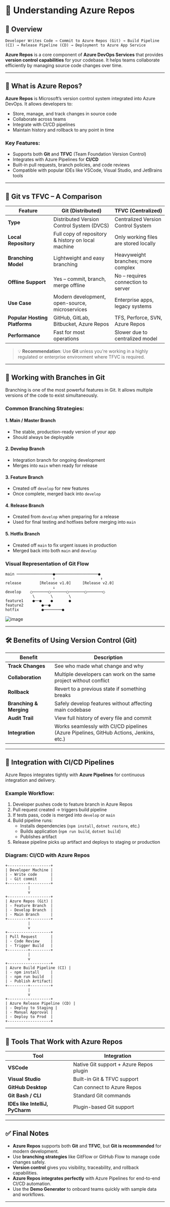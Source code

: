 # 🧾 Understanding **Azure Repos**

## 🔗 Overview

```
Developer Writes Code → Commit to Azure Repos (Git) → Build Pipeline (CI) → Release Pipeline (CD) → Deployment to Azure App Service
```

**Azure Repos** is a core component of **Azure DevOps Services** that provides **version control capabilities** for your codebase. It helps teams collaborate efficiently by managing source code changes over time.

---

## 📂 What is Azure Repos?

**Azure Repos** is Microsoft’s version control system integrated into Azure DevOps. It allows developers to:

- Store, manage, and track changes in source code
- Collaborate across teams
- Integrate with CI/CD pipelines
- Maintain history and rollback to any point in time

### Key Features:
- Supports both **Git** and **TFVC** (Team Foundation Version Control)
- Integrates with Azure Pipelines for **CI/CD**
- Built-in pull requests, branch policies, and code reviews
- Compatible with popular IDEs like VSCode, Visual Studio, and JetBrains tools

---

## 🔄 Git vs TFVC – A Comparison

| Feature | **Git (Distributed)** | **TFVC (Centralized)** |
|--------|------------------------|--------------------------|
| **Type** | Distributed Version Control System (DVCS) | Centralized Version Control System |
| **Local Repository** | Full copy of repository & history on local machine | Only working files are stored locally |
| **Branching Model** | Lightweight and easy branching | Heavyweight branches; more complex |
| **Offline Support** | Yes – commit, branch, merge offline | No – requires connection to server |
| **Use Case** | Modern development, open-source, microservices | Enterprise apps, legacy systems |
| **Popular Hosting Platforms** | GitHub, GitLab, Bitbucket, Azure Repos | TFS, Perforce, SVN, Azure Repos |
| **Performance** | Fast for most operations | Slower due to centralized model |

> 💡 **Recommendation**: Use **Git** unless you're working in a highly regulated or enterprise environment where TFVC is required.

---

## 🌿 Working with Branches in Git

Branching is one of the most powerful features in Git. It allows multiple versions of the code to exist simultaneously.

### Common Branching Strategies:

#### 1. **Main / Master Branch**
- The stable, production-ready version of your app
- Should always be deployable

#### 2. **Develop Branch**
- Integration branch for ongoing development
- Merges into `main` when ready for release

#### 3. **Feature Branch**
- Created off `develop` for new features
- Once complete, merged back into `develop`

#### 4. **Release Branch**
- Created from `develop` when preparing for a release
- Used for final testing and hotfixes before merging into `main`

#### 5. **Hotfix Branch**
- Created off `main` to fix urgent issues in production
- Merged back into both `main` and `develop`

### Visual Representation of Git Flow

```
main ────────────────●───────────────────●
                     ↑                    ↑
release        [Release v1.0]     [Release v2.0]
                     ↓
develop    ○───────○───────○───────○───────○
            \       \       \
feature1    ●──●    ●       ●
feature2        ●──●
hotfix          ●────────●
```

![image](Assets\REPO.png)

---

## 🛠️ Benefits of Using Version Control (Git)

| Benefit | Description |
|--------|-------------|
| **Track Changes** | See who made what change and why |
| **Collaboration** | Multiple developers can work on the same project without conflict |
| **Rollback** | Revert to a previous state if something breaks |
| **Branching & Merging** | Safely develop features without affecting main codebase |
| **Audit Trail** | View full history of every file and commit |
| **Integration** | Works seamlessly with CI/CD pipelines (Azure Pipelines, GitHub Actions, Jenkins, etc.) |

---

## 🧪 Integration with CI/CD Pipelines

Azure Repos integrates tightly with **Azure Pipelines** for continuous integration and delivery.

### Example Workflow:

1. Developer pushes code to feature branch in Azure Repos
2. Pull request created → triggers build pipeline
3. If tests pass, code is merged into `develop` or `main`
4. Build pipeline runs:
   - Installs dependencies (`npm install`, `dotnet restore`, etc.)
   - Builds application (`npm run build`, `dotnet build`)
   - Publishes artifact
5. Release pipeline picks up artifact and deploys to staging or production

### Diagram: CI/CD with Azure Repos

```
+-------------------+
| Developer Machine |
| - Write code      |
| - Git commit      |
+---------+---------+
          |
          v
+-------------------+
| Azure Repos (Git) |
| - Feature Branch  |
| - Develop Branch  |
| - Main Branch     |
+---------+---------+
          |
          v
+-------------------+
| Pull Request      |
| - Code Review     |
| - Trigger Build   |
+---------+---------+
          |
          v
+-------------------+
| Azure Build Pipeline (CI) |
| - npm install     |
| - npm run build   |
| - Publish Artifact|
+---------+---------+
          |
          v
+-------------------+
| Azure Release Pipeline (CD) |
| - Deploy to Staging |
| - Manual Approval |
| - Deploy to Prod  |
+-------------------+
```

---

## 🧰 Tools That Work with Azure Repos

| Tool | Integration |
|------|-------------|
| **VSCode** | Native Git support + Azure Repos plugin |
| **Visual Studio** | Built-in Git & TFVC support |
| **GitHub Desktop** | Can connect to Azure Repos |
| **Git Bash / CLI** | Standard Git commands |
| **IDEs like IntelliJ, PyCharm** | Plugin-based Git support |

---

## ✅ Final Notes

- **Azure Repos** supports both **Git** and **TFVC**, but **Git is recommended** for modern development.
- Use **branching strategies** like GitFlow or GitHub Flow to manage code changes safely.
- **Version control** gives you visibility, traceability, and rollback capabilities.
- **Azure Repos integrates perfectly** with Azure Pipelines for end-to-end CI/CD automation.
- Use the **Demo Generator** to onboard teams quickly with sample data and workflows.

---
